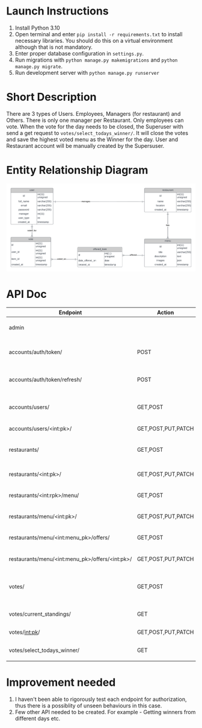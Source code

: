 # Launch Instructions

1. Install Python 3.10
2. Open terminal and enter `pip install -r requirements.txt` to install necessary libraries. You should do this on a virtual environment although that is not mandatory.
3. Enter proper database configuration in `settings.py`.
4. Run migrations with `python manage.py makemigrations` and `python manage.py migrate`.
5. Run development server with `python manage.py runserver`

# Short Description

There are 3 types of Users. Employees, Managers (for restaurant) and Others. There is only one manager per Restaurant. Only employees can vote.
When the vote for the day needs to be closed, the Superuser with send a get request to `votes/select_todays_winner/`. It will close the votes and save the highest voted menu as the Winner for the day.
User and Restaurant account will be manually created by the Supersuser.

# Entity Relationship Diagram

![alt text](ERD.png "ERD")

# API Doc

| Endpoint                                          | Action             | Description                           | Permission                                           |
| ------------------------------------------------- | ------------------ | ------------------------------------- | ---------------------------------------------------- |
| admin                                             |                    | The django admin panel                | Superuser                                            |
| accounts/auth/token/                              | POST               | send email and password to get token  | Authenticated                                        |
| accounts/auth/token/refresh/                      | POST               | send email and password to get token  | Authenticated                                        |
| accounts/users/                                   | GET,POST           | GET: list all users POST: create user | Superuser                                            |
| accounts/users/\<int:pk>/                         | GET,POST,PUT,PATCH | CRUD on a single user                 | Superuser or Self                                    |
| restaurants/                                      | GET,POST           | GET: list all POST: create            | Superuser can create else Authenticated              |
| restaurants/\<int:pk>/                            | GET,POST,PUT,PATCH | CRUD on a single restaurant           | Superuser or restaurant Manager                      |
| restaurants/\<int:rpk>/menu/                      | GET,POST           | GET: list all POST: create            | Authenticated                                        |
| restaurants/menu/\<int:pk>/                       | GET,POST,PUT,PATCH | CRUD on a single menu                 | Superuser or restaurant Manager                      |
| restaurants/menu/\<int:menu_pk>/offers/           | GET,POST           | GET: list all POST: create            | Authenticated                                        |
| restaurants/menu/\<int:menu_pk>/offers/\<int:pk>/ | GET,POST,PUT,PATCH | CRUD on a single offer item           | Superuser or Manager                                 |
| votes/                                            | GET,POST           | GET: list all POST: create            | Superuser can see all votes, Employees can only vote |
| votes/current_standings/                          | GET                | See today's top 3 voted menu          | Authenticated                                        |
| votes/<int:pk>/                                   | GET,POST,PUT,PATCH | CRUD on a single vote                 | Superuser or Self                                    |
| votes/select_todays_winner/                       | GET                | Finalize today's winner               | Superuser                                            |

# Improvement needed

1. I haven't been able to rigorously test each endpoint for authorization, thus there is a possiblity of unseen behaviours in this case.
2. Few other API needed to be created. For example - Getting winners from different days etc.
